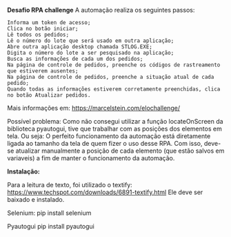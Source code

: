 
**Desafio RPA challenge**
 A automação realiza os seguintes passos:

    Informa um token de acesso;
    Clica no botão iniciar;
    Lê todos os pedidos;
    Lê o número do lote que será usado em outra aplicação;
    Abre outra aplicação desktop chamada STLOG.EXE;
    Digita o número do lote a ser pesquisado na aplicação;
    Busca as informações de cada um dos pedidos;
    Na página de controle de pedidos, preenche os códigos de rastreamento que estiverem ausentes;
    Na página de controle de pedidos, preenche a situação atual de cada pedido;
    Quando todas as informações estiverem corretamente preenchidas, clica no botão Atualizar pedidos.
    
Mais informações em:
https://marcelstein.com/elochallenge/



Possível problema: 
Como não consegui utilizar a função locateOnScreen da biblioteca pyautogui, tive que trabalhar com as posições dos elementos em tela. Ou seja: O perfeito funcionamento da automação está diretamente ligada ao tamanho da tela de quem fizer o uso desse RPA. Com isso, deve-se atualizar manualmente a posição de cada elemento (que estão salvos em variaveis) a fim de manter o funcionamento da automação.


**Instalação:**

Para a leitura de texto, foi utilizado o textify: 
https://www.techspot.com/downloads/6891-textify.html
Ele deve ser baixado e instalado. 


Selenium:
    pip install selenium

Pyautogui
    pip install pyautogui
